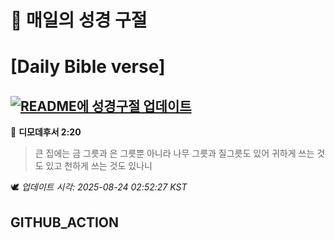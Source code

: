 # 🙏 매일의 성경 구절
# [Daily Bible verse]
## [![README에 성경구절 업데이트](https://github.com/DONGSUKA/first_test/actions/workflows/update-readme-bible.yml/badge.svg)](https://github.com/DONGSUKA/first_test/actions/workflows/update-readme-bible.yml)
<!-- START_BIBLE_VERSE -->
📖 **디모데후서 2:20**
> 큰 집에는 금 그릇과 은 그릇뿐 아니라 나무 그릇과 질그릇도 있어 귀하게 쓰는 것도 있고 천하게 쓰는 것도 있나니

🕊️ _업데이트 시각: 2025-08-24 02:52:27 KST_
  <!-- END_BIBLE_VERSE -->
## GITHUB_ACTION
